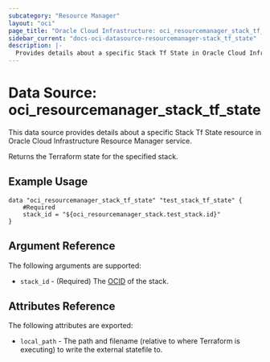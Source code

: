 ```yaml
---
subcategory: "Resource Manager"
layout: "oci"
page_title: "Oracle Cloud Infrastructure: oci_resourcemanager_stack_tf_state"
sidebar_current: "docs-oci-datasource-resourcemanager-stack_tf_state"
description: |-
  Provides details about a specific Stack Tf State in Oracle Cloud Infrastructure Resource Manager service
---
```


# Data Source: oci_resourcemanager_stack_tf_state
This data source provides details about a specific Stack Tf State resource in Oracle Cloud Infrastructure Resource Manager service.

Returns the Terraform state for the specified stack.

## Example Usage

```hcl
data "oci_resourcemanager_stack_tf_state" "test_stack_tf_state" {
	#Required
	stack_id = "${oci_resourcemanager_stack.test_stack.id}"
}
```

## Argument Reference

The following arguments are supported:

* `stack_id` - (Required) The [OCID](https://docs.cloud.oracle.com/iaas/Content/General/Concepts/identifiers.htm) of the stack.


## Attributes Reference

The following attributes are exported:

* `local_path` - The path and filename (relative to where Terraform is executing) to write the external statefile to. 

